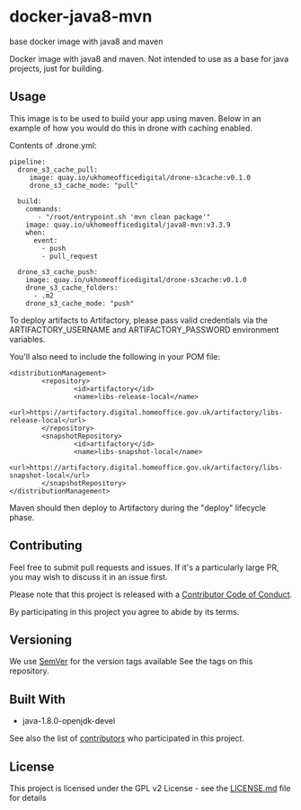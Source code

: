 # docker-java8-mvn
base docker image with java8 and maven

Docker image with java8 and maven. Not intended to use as a base for java projects, just for building.

## Usage

This image is to be used to build your app using maven. Below in an example of how you would do this in drone with caching enabled.

Contents of .drone.yml:
```
pipeline:
  drone_s3_cache_pull:
     image: quay.io/ukhomeofficedigital/drone-s3cache:v0.1.0
     drone_s3_cache_mode: "pull"

  build:
    commands:
       - "/root/entrypoint.sh 'mvn clean package'"
    image: quay.io/ukhomeofficedigital/java8-mvn:v3.3.9
    when:
      event:
        - push
        - pull_request

  drone_s3_cache_push:
    image: quay.io/ukhomeofficedigital/drone-s3cache:v0.1.0
    drone_s3_cache_folders:
      - .m2
    drone_s3_cache_mode: "push"
```

To deploy artifacts to Artifactory, please pass valid credentials via the ARTIFACTORY\_USERNAME and ARTIFACTORY\_PASSWORD environment variables.

You'll also need to include the following in your POM file:
```
<distributionManagement>
        <repository>
                <id>artifactory</id>
                <name>libs-release-local</name>
                <url>https://artifactory.digital.homeoffice.gov.uk/artifactory/libs-release-local</url>
        </repository>
        <snapshotRepository>
                <id>artifactory</id>
                <name>libs-snapshot-local</name>
                <url>https://artifactory.digital.homeoffice.gov.uk/artifactory/libs-snapshot-local</url>
        </snapshotRepository>
</distributionManagement>
```
Maven should then deploy to Artifactory during the "deploy" lifecycle phase.

## Contributing

Feel free to submit pull requests and issues. If it's a particularly large PR, you may wish to
discuss it in an issue first.

Please note that this project is released with a
[Contributor Code of Conduct](https://github.com/UKHomeOffice/docker-java8-mvn/blob/master/CONTRIBUTING.md).

By participating in this project you agree to abide by its terms.

## Versioning

We use [SemVer](http://semver.org/) for the version tags available See the tags on this repository.

## Built With

* java-1.8.0-openjdk-devel

See also the list of
[contributors](https://github.com/UKHomeOffice/docker-java8-mvn/graphs/contributors) who participated
in this project.

## License

This project is licensed under the GPL v2 License - see the
[LICENSE.md](https://github.com/UKHomeOffice/docker-java8-mvn/blob/master/LICENSE) file for details

